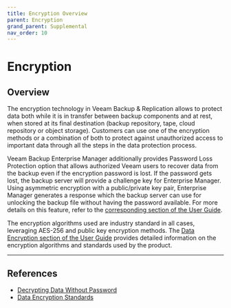 ```yaml
---
title: Encryption Overview
parent: Encryption
grand_parent: Supplemental
nav_order: 10
---
```



# Encryption

## Overview
The encryption technology in Veeam Backup & Replication allows to protect data both while it is in transfer between backup components and at rest, when stored at its final destination (backup repository, tape, cloud repository or object storage). Customers can use one of the encryption methods or a combination of both to protect against unauthorized access to important data through all the steps in the data protection process.

Veeam Backup Enterprise Manager additionally provides Password Loss Protection option that allows authorized Veeam users to recover data from the backup even if the encryption password is lost. If the password gets lost, the backup server will provide a challenge key for Enterprise Manager. Using asymmetric encryption with a public/private key pair, Enterprise Manager generates a response which the backup server can use for unlocking the backup file without having the password available. For more details on this feature, refer to the [corresponding section of the User Guide][Decrypting Data Without Password].

The encryption algorithms used are industry standard in all cases, leveraging AES-256 and public key encryption methods. The [Data Encryption section of the User Guide][Data Encryption Standards] provides detailed information on the encryption algorithms and standards used by the product.

----

## References
- [Decrypting Data Without Password]
- [Data Encryption Standards]

<!-- referenced links -->
[Decrypting Data Without Password]: https://helpcenter.veeam.com/docs/backup/vsphere/decrypt_without_pass.html
[Data Encryption Standards]: https://helpcenter.veeam.com/docs/backup/vsphere/data_encryption.html
